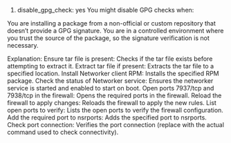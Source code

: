 1) disable_gpg_check: yes
You might disable GPG checks when:

You are installing a package from a non-official or custom repository that doesn’t provide a GPG signature.
You are in a controlled environment where you trust the source of the package, so the signature verification is not necessary.

Explanation:
Ensure tar file is present: Checks if the tar file exists before attempting to extract it.
Extract tar file if present: Extracts the tar file to a specified location.
Install Networker client RPM: Installs the specified RPM package.
Check the status of Networker service: Ensures the networker service is started and enabled to start on boot.
Open ports 7937/tcp and 7938/tcp in the firewall: Opens the required ports in the firewall.
Reload the firewall to apply changes: Reloads the firewall to apply the new rules.
List open ports to verify: Lists the open ports to verify the firewall configuration.
Add the required port to nsrports: Adds the specified port to nsrports.
Check port connection: Verifies the port connection (replace with the actual command used to check connectivity).